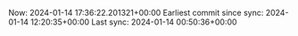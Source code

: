 Now: 2024-01-14 17:36:22.201321+00:00 Earliest commit since sync: 2024-01-14 12:20:35+00:00 Last sync: 2024-01-14 00:50:36+00:00
